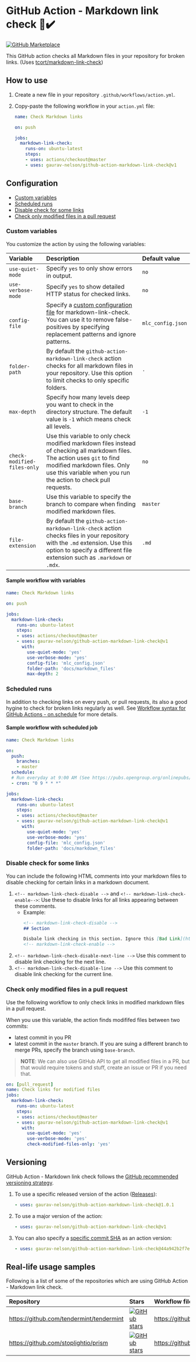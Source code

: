 # GitHub Action - Markdown link check 🔗✔️
[![GitHub Marketplace](https://img.shields.io/badge/GitHub%20Marketplace-Markdown%20link%20check-brightgreen?style=for-the-badge)](https://github.com/marketplace/actions/markdown-link-check)

This GitHub action checks all Markdown files in your repository for broken links. (Uses [tcort/markdown-link-check](https://github.com/tcort/markdown-link-check))

## How to use
1. Create a new file in your repository `.github/workflows/action.yml`.
1. Copy-paste the following workflow in your `action.yml` file:

   ```yml
   name: Check Markdown links
   
   on: push
   
   jobs:
     markdown-link-check:
       runs-on: ubuntu-latest
       steps:
       - uses: actions/checkout@master
       - uses: gaurav-nelson/github-action-markdown-link-check@v1
   ```

## Configuration

- [Custom variables](#custom-variables)
- [Scheduled runs](#scheduled-runs)
- [Disable check for some links](#disable-check-for-some-links)
- [Check only modified files in a pull request](#check-only-modified-files-in-a-pull-request)

### Custom variables
You customize the action by using the following variables:

| Variable | Description | Default value |
|:----------|:--------------|:-----------|
|`use-quiet-mode`| Specify `yes` to only show errors in output.| `no`|
|`use-verbose-mode`|Specify `yes` to show detailed HTTP status for checked links. |`no` |
|`config-file`|Specify a [custom configuration file](https://github.com/tcort/markdown-link-check#config-file-format) for markdown-link-check. You can use it to remove false-positives by specifying replacement patterns and ignore patterns.|`mlc_config.json`|
|`folder-path` |By default the `github-action-markdown-link-check` action checks for all markdown files in your repository. Use this option to limit checks to only specific folders. |`.` |
|`max-depth` |Specify how many levels deep you want to check in the directory structure. The default value is `-1` which means check all levels.|`-1` |
|`check-modified-files-only` |Use this variable to only check modified markdown files instead of checking all markdown files. The action uses `git` to find modified markdown files. Only use this variable when you run the action to check pull requests.|`no`|
|`base-branch`|Use this variable to specify the branch to compare when finding modified markdown files. |`master`|
|`file-extension`|By default the `github-action-markdown-link-check` action checks files in your repository with the `.md` extension. Use this option to specify a different file extension such as `.markdown` or `.mdx`.|`.md`|

#### Sample workflow with variables

```yml
name: Check Markdown links

on: push

jobs:
  markdown-link-check:
    runs-on: ubuntu-latest
    steps:
    - uses: actions/checkout@master
    - uses: gaurav-nelson/github-action-markdown-link-check@v1
      with:
        use-quiet-mode: 'yes'
        use-verbose-mode: 'yes'
        config-file: 'mlc_config.json'
        folder-path: 'docs/markdown_files'
        max-depth: 2
```

### Scheduled runs
In addition to checking links on every push, or pull requests, its also a good
hygine to check for broken links regularly as well. See
[Workflow syntax for GitHub Actions - on.schedule](https://help.github.com/en/actions/reference/workflow-syntax-for-github-actions#onschedule)
for more details.

#### Sample workflow with scheduled job

```yml
name: Check Markdown links

on: 
  push:
    branches:
    - master
  schedule:
  # Run everyday at 9:00 AM (See https://pubs.opengroup.org/onlinepubs/9699919799/utilities/crontab.html#tag_20_25_07)
  - cron: "0 9 * * *"

jobs:
  markdown-link-check:
    runs-on: ubuntu-latest
    steps:
    - uses: actions/checkout@master
    - uses: gaurav-nelson/github-action-markdown-link-check@v1
      with:
        use-quiet-mode: 'yes'
        use-verbose-mode: 'yes'
        config-file: 'mlc_config.json'
        folder-path: 'docs/markdown_files'
```

### Disable check for some links
You can include the following HTML comments into your markdown files to disable
checking for certain links in a markdown document.

1. `<!-- markdown-link-check-disable -->` and `<!-- markdown-link-check-enable-->`: Use these to disable links for all links appearing between these
    comments.
   - Example:
     ```md
     <!-- markdown-link-check-disable -->
     ## Section
     
     Disbale link checking in this section. Ignore this [Bad Link](https://exampleexample.cox)
     <!-- markdown-link-check-enable -->
     ```
2. `<!-- markdown-link-check-disable-next-line -->` Use this comment to disable link checking for the next line.
3. `<!-- markdown-link-check-disable-line -->` Use this comment to disable link
   checking for the current line.

### Check only modified files in a pull request

Use the following workflow to only check links in modified markdown files in a
pull request. 

When
you use this variable, the action finds modififed files between two commits:
- latest commit in you PR
- latest commit in the `master` branch. If you are suing a different branch to
  merge PRs, specify the branch using `base-branch`.

> **NOTE**: We can also use GitHub API to get all modified files in a PR, but that
> would require tokens and stuff, create an issue or PR if you need that.

```yml
on: [pull_request]
name: Check links for modified files
jobs:
  markdown-link-check:
    runs-on: ubuntu-latest
    steps:
    - uses: actions/checkout@master
    - uses: gaurav-nelson/github-action-markdown-link-check@v1
      with:
        use-quiet-mode: 'yes'
        use-verbose-mode: 'yes'
        check-modified-files-only: 'yes'

```

## Versioning
GitHub Action - Markdown link check follows the [GitHub recommended versioning strategy](https://github.com/actions/toolkit/blob/master/docs/action-versioning.md). 

1. To use a specific released version of the action ([Releases](https://github.com/gaurav-nelson/github-action-markdown-link-check/releases)):
   ```yml
   - uses: gaurav-nelson/github-action-markdown-link-check@1.0.1
   ```
1. To use a major version of the action:
   ```yml
   - uses: gaurav-nelson/github-action-markdown-link-check@v1
   ```
1. You can also specify a [specific commit SHA](https://github.com/gaurav-nelson/github-action-markdown-link-check/commits/master) as an action version:
   ```yml
   - uses: gaurav-nelson/github-action-markdown-link-check@44a942b2f7ed0dc101d556f281e906fb79f1f478
   ```

## Real-life usage samples

Following is a list of some of the repositories which are using GitHub Action -
Markdown link check.

| Repository| Stars | Workflow file |
|:----------|:--------------|:------------|
|https://github.com/tendermint/tendermint|[![GitHub stars](https://img.shields.io/github/stars/tendermint/tendermint?style=social)](https://github.com/tendermint/tendermint/stargazers)| https://github.com/tendermint/tendermint/blob/master/.github/workflows/linkchecker.yml|
|https://github.com/stoplightio/prism|[![GitHub stars](https://img.shields.io/github/stars/stoplightio/prism?style=social)](https://github.com/stoplightio/prism/stargazers)| https://github.com/stoplightio/prism/blob/master/.github/workflows/markdown-links.yml|

